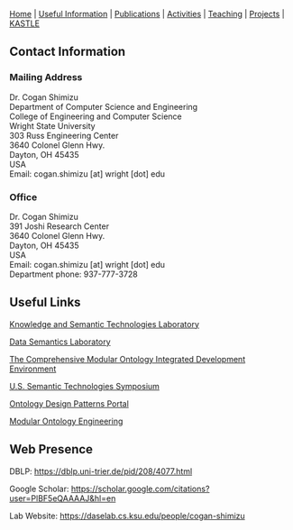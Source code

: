 [Home](index.md) | [Useful Information](links.md) | [Publications](publications.md) | [Activities](activities.md) | [Teaching](teaching.md) | [Projects](funding.md) | [KASTLE](https://cogan-shimizu.github.io/kastle)

## Contact Information

### Mailing Address
Dr. Cogan Shimizu\
Department of Computer Science and Engineering\
College of Engineering and Computer Science\
Wright State University\
303 Russ Engineering Center\
3640 Colonel Glenn Hwy.\
Dayton, OH 45435\
USA\
Email: cogan.shimizu [at] wright [dot] edu

### Office
Dr. Cogan Shimizu\
391 Joshi Research Center\
3640 Colonel Glenn Hwy.\
Dayton, OH 45435\
USA\
Email: cogan.shimizu [at] wright [dot] edu\
Department phone: 937-777-3728

## Useful Links
[Knowledge and Semantic Technologies Laboratory](https://cogan-shimizu.github.io/kastle)

[Data Semantics Laboratory](http://daselab.org/)

[The Comprehensive Modular Ontology Integrated Development Environment](https://comodide.com/)

[U.S. Semantic Technologies Symposium](https://us2ts.org/)

[Ontology Design Patterns Portal](http://ontologydesignpatterns.org/)

[Modular Ontology Engineering](https://daselab.cs.ksu.edu/content/modular-ontology-engineering-portal)

## Web Presence
DBLP: <https://dblp.uni-trier.de/pid/208/4077.html>

Google Scholar: <https://scholar.google.com/citations?user=PlBF5eQAAAAJ&hl=en>

Lab Website: <https://daselab.cs.ksu.edu/people/cogan-shimizu>